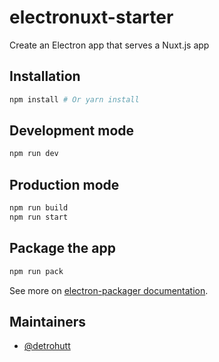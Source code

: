 # electronuxt-starter
Create an Electron app that serves a Nuxt.js app

## Installation

```bash
npm install # Or yarn install
```

## Development mode

```bash
npm run dev
```

## Production mode

```bash
npm run build
npm run start
```

## Package the app

```bash
npm run pack
```

See more on [electron-packager documentation](https://github.com/electron-userland/electron-packager).

## Maintainers

- [@detrohutt](https://github.com/detrohutt)
